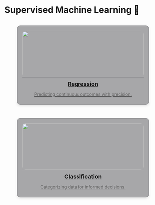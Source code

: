 # Supervised Machine Learning 🤖 

<div style="display: grid; grid-template-columns: repeat(auto-fit, minmax(300px, 1fr)); gap: 15px;">

<!-- Regressions -->
<figure style="padding: 1rem 1rem 0 1rem; background-color: rgba(39, 39, 43, 0.4); border: 1px solid rgba(76, 76, 82, 0.4); border-radius: 10px; box-shadow: 0 4px 8px rgba(0, 0, 0, 0.1); overflow: hidden; transition: transform 0.2s; display: flex; flex-direction: column; align-items: center;">
  <a href="regressions/" style="width: 100%; display: block;">
    <img src="https://t3.ftcdn.net/jpg/09/64/76/28/360_F_964762890_OavltvCzi3WKpf6FPefsDBNyqpQDtt96.jpg" alt="" style="width: 100%; height: 150px; object-fit: cover; border-radius: 10px;" />
    <figcaption style="padding: 10px; text-align: center; border-top: 1px solid rgba(76, 76, 82, 0.4); border-radius: 0 0 10px 10px;">
      <h3 style="margin: 0; font-size: 18px;">Regression</h3>
      <p style="font-size: 14px; color: #666;">Predicting continuous outcomes with precision.</p>
    </figcaption>
  </a>
</figure>

<!-- Classifications -->
<figure style="padding: 1rem 1rem 0 1rem; background-color: rgba(39, 39, 43, 0.4); border: 1px solid rgba(76, 76, 82, 0.4); border-radius: 10px; box-shadow: 0 4px 8px rgba(0, 0, 0, 0.1); overflow: hidden; transition: transform 0.2s; display: flex; flex-direction: column; align-items: center;">
  <a href="classifications/" style="width: 100%; display: block;">
    <img src="https://png.pngtree.com/thumb_back/fh260/back_our/20190617/ourmid/pngtree-vintage-old-sheepskin-scroll-album-poster-background-material-image_124922.jpg" alt="" style="width: 100%; height: 150px; object-fit: cover; border-radius: 10px;" />
    <figcaption style="padding: 10px; text-align: center; border-top: 1px solid rgba(76, 76, 82, 0.4); border-radius: 0 0 10px 10px;">
      <h3 style="margin: 0; font-size: 18px;">Classification</h3>
      <p style="font-size: 14px; color: #666;">Categorizing data for informed decisions.</p>
    </figcaption>
  </a>
</figure>

</div>
